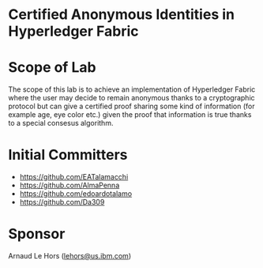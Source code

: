 # Certified Anonymous Identities in Hyperledger Fabric

# Scope of Lab
The scope of this lab is to achieve an implementation of Hyperledger Fabric where the user may decide to remain anonymous thanks to a cryptographic protocol but can give a certified proof sharing some kind of information (for example age, eye color etc.) given the proof that information is true thanks to a special consesus algorithm.

# Initial Committers
- https://github.com/EATalamacchi
- https://github.com/AlmaPenna
- https://github.com/edoardotalamo
- https://github.com/Da309

# Sponsor
Arnaud Le Hors (lehors@us.ibm.com)
